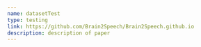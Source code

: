 ```yaml
---
name: datasetTest
type: testing
link: https://github.com/Brain2Speech/Brain2Speech.github.io
description: description of paper 
---
```

